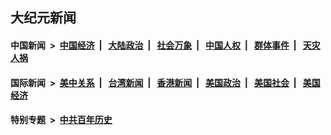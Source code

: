 ## 大纪元新闻

#### 中国新闻 &nbsp;>&nbsp; [中国经济](indexes/ncid283/README.md?12050445) &nbsp;| &nbsp; [大陆政治](indexes/ncid277/README.md?12050445) &nbsp;| &nbsp; [社会万象](indexes/ncid282/README.md?12050445) &nbsp;| &nbsp; [中国人权](indexes/ncid278/README.md?12050445) &nbsp;| &nbsp; [群体事件](indexes/ncid279/README.md?12050445) &nbsp;| &nbsp; [天灾人祸](indexes/ncid280/README.md?12050445)

#### 国际新闻 &nbsp;>&nbsp; [美中关系](indexes/nf1412576/README.md?12050445) &nbsp;| &nbsp; [台湾新闻](indexes/ncid1349361/README.md?12050445) &nbsp;| &nbsp; [香港新闻](indexes/ncid1349362/README.md?12050445) &nbsp;| &nbsp; [美国政治](indexes/ncid1078159/README.md?12050445) &nbsp;| &nbsp; [美国社会](indexes/ncid1078160/README.md?12050445) &nbsp;| &nbsp; [美国经济](indexes/ncid1078158/README.md?12050445)

#### 特别专题 &nbsp;>&nbsp; [中共百年历史](https://github.com/epoch-news/epoch-special/blob/master/README.md?12050445)  
